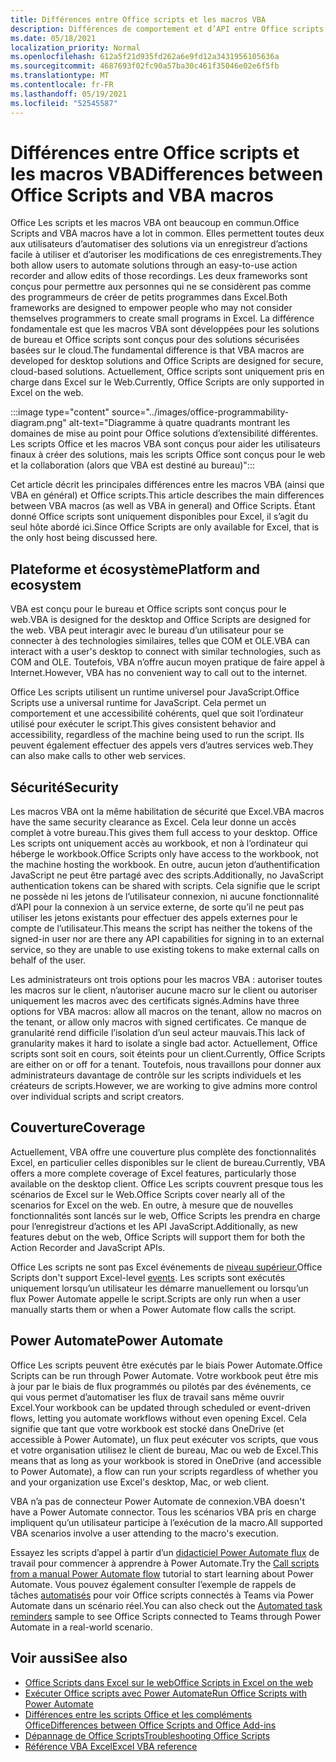 ```yaml
---
title: Différences entre Office scripts et les macros VBA
description: Différences de comportement et d’API entre Office scripts et Excel macros VBA.
ms.date: 05/18/2021
localization_priority: Normal
ms.openlocfilehash: 612a5f21d935fd262a6e9fd12a3431956105636a
ms.sourcegitcommit: 4687693f02fc90a57ba30c461f35046e02e6f5fb
ms.translationtype: MT
ms.contentlocale: fr-FR
ms.lasthandoff: 05/19/2021
ms.locfileid: "52545587"
---
```

# <a name="differences-between-office-scripts-and-vba-macros"></a><span data-ttu-id="5ff60-103">Différences entre Office scripts et les macros VBA</span><span class="sxs-lookup"><span data-stu-id="5ff60-103">Differences between Office Scripts and VBA macros</span></span>

<span data-ttu-id="5ff60-104">Office Les scripts et les macros VBA ont beaucoup en commun.</span><span class="sxs-lookup"><span data-stu-id="5ff60-104">Office Scripts and VBA macros have a lot in common.</span></span> <span data-ttu-id="5ff60-105">Elles permettent toutes deux aux utilisateurs d’automatiser des solutions via un enregistreur d’actions facile à utiliser et d’autoriser les modifications de ces enregistrements.</span><span class="sxs-lookup"><span data-stu-id="5ff60-105">They both allow users to automate solutions through an easy-to-use action recorder and allow edits of those recordings.</span></span> <span data-ttu-id="5ff60-106">Les deux frameworks sont conçus pour permettre aux personnes qui ne se considèrent pas comme des programmeurs de créer de petits programmes dans Excel.</span><span class="sxs-lookup"><span data-stu-id="5ff60-106">Both frameworks are designed to empower people who may not consider themselves programmers to create small programs in Excel.</span></span>
<span data-ttu-id="5ff60-107">La différence fondamentale est que les macros VBA sont développées pour les solutions de bureau et Office scripts sont conçus pour des solutions sécurisées basées sur le cloud.</span><span class="sxs-lookup"><span data-stu-id="5ff60-107">The fundamental difference is that VBA macros are developed for desktop solutions and Office Scripts are designed for secure, cloud-based solutions.</span></span> <span data-ttu-id="5ff60-108">Actuellement, Office scripts sont uniquement pris en charge dans Excel sur le Web.</span><span class="sxs-lookup"><span data-stu-id="5ff60-108">Currently, Office Scripts are only supported in Excel on the web.</span></span>

:::image type="content" source="../images/office-programmability-diagram.png" alt-text="Diagramme à quatre quadrants montrant les domaines de mise au point pour Office solutions d’extensibilité différentes. Les scripts Office et les macros VBA sont conçus pour aider les utilisateurs finaux à créer des solutions, mais les scripts Office sont conçus pour le web et la collaboration (alors que VBA est destiné au bureau)":::

<span data-ttu-id="5ff60-110">Cet article décrit les principales différences entre les macros VBA (ainsi que VBA en général) et Office scripts.</span><span class="sxs-lookup"><span data-stu-id="5ff60-110">This article describes the main differences between VBA macros (as well as VBA in general) and Office Scripts.</span></span> <span data-ttu-id="5ff60-111">Étant donné Office scripts sont uniquement disponibles pour Excel, il s’agit du seul hôte abordé ici.</span><span class="sxs-lookup"><span data-stu-id="5ff60-111">Since Office Scripts are only available for Excel, that is the only host being discussed here.</span></span>

## <a name="platform-and-ecosystem"></a><span data-ttu-id="5ff60-112">Plateforme et écosystème</span><span class="sxs-lookup"><span data-stu-id="5ff60-112">Platform and ecosystem</span></span>

<span data-ttu-id="5ff60-113">VBA est conçu pour le bureau et Office scripts sont conçus pour le web.</span><span class="sxs-lookup"><span data-stu-id="5ff60-113">VBA is designed for the desktop and Office Scripts are designed for the web.</span></span> <span data-ttu-id="5ff60-114">VBA peut interagir avec le bureau d’un utilisateur pour se connecter à des technologies similaires, telles que COM et OLE.</span><span class="sxs-lookup"><span data-stu-id="5ff60-114">VBA can interact with a user's desktop to connect with similar technologies, such as COM and OLE.</span></span> <span data-ttu-id="5ff60-115">Toutefois, VBA n’offre aucun moyen pratique de faire appel à Internet.</span><span class="sxs-lookup"><span data-stu-id="5ff60-115">However, VBA has no convenient way to call out to the internet.</span></span>

<span data-ttu-id="5ff60-116">Office Les scripts utilisent un runtime universel pour JavaScript.</span><span class="sxs-lookup"><span data-stu-id="5ff60-116">Office Scripts use a universal runtime for JavaScript.</span></span> <span data-ttu-id="5ff60-117">Cela permet un comportement et une accessibilité cohérents, quel que soit l’ordinateur utilisé pour exécuter le script.</span><span class="sxs-lookup"><span data-stu-id="5ff60-117">This gives consistent behavior and accessibility, regardless of the machine being used to run the script.</span></span> <span data-ttu-id="5ff60-118">Ils peuvent également effectuer des appels vers d’autres services web.</span><span class="sxs-lookup"><span data-stu-id="5ff60-118">They can also make calls to other web services.</span></span>

## <a name="security"></a><span data-ttu-id="5ff60-119">Sécurité</span><span class="sxs-lookup"><span data-stu-id="5ff60-119">Security</span></span>

<span data-ttu-id="5ff60-120">Les macros VBA ont la même habilitation de sécurité que Excel.</span><span class="sxs-lookup"><span data-stu-id="5ff60-120">VBA macros have the same security clearance as Excel.</span></span> <span data-ttu-id="5ff60-121">Cela leur donne un accès complet à votre bureau.</span><span class="sxs-lookup"><span data-stu-id="5ff60-121">This gives them full access to your desktop.</span></span> <span data-ttu-id="5ff60-122">Office Les scripts ont uniquement accès au workbook, et non à l’ordinateur qui héberge le workbook.</span><span class="sxs-lookup"><span data-stu-id="5ff60-122">Office Scripts only have access to the workbook, not the machine hosting the workbook.</span></span> <span data-ttu-id="5ff60-123">En outre, aucun jeton d’authentification JavaScript ne peut être partagé avec des scripts.</span><span class="sxs-lookup"><span data-stu-id="5ff60-123">Additionally, no JavaScript authentication tokens can be shared with scripts.</span></span> <span data-ttu-id="5ff60-124">Cela signifie que le script ne possède ni les jetons de l’utilisateur connexion, ni aucune fonctionnalité d’API pour la connexion à un service externe, de sorte qu’il ne peut pas utiliser les jetons existants pour effectuer des appels externes pour le compte de l’utilisateur.</span><span class="sxs-lookup"><span data-stu-id="5ff60-124">This means the script has neither the tokens of the signed-in user nor are there any API capabilities for signing in to an external service, so they are unable to use existing tokens to make external calls on behalf of the user.</span></span>

<span data-ttu-id="5ff60-125">Les administrateurs ont trois options pour les macros VBA : autoriser toutes les macros sur le client, n’autoriser aucune macro sur le client ou autoriser uniquement les macros avec des certificats signés.</span><span class="sxs-lookup"><span data-stu-id="5ff60-125">Admins have three options for VBA macros: allow all macros on the tenant, allow no macros on the tenant, or allow only macros with signed certificates.</span></span> <span data-ttu-id="5ff60-126">Ce manque de granularité rend difficile l’isolation d’un seul acteur mauvais.</span><span class="sxs-lookup"><span data-stu-id="5ff60-126">This lack of granularity makes it hard to isolate a single bad actor.</span></span> <span data-ttu-id="5ff60-127">Actuellement, Office scripts sont soit en cours, soit éteints pour un client.</span><span class="sxs-lookup"><span data-stu-id="5ff60-127">Currently, Office Scripts are either on or off for a tenant.</span></span> <span data-ttu-id="5ff60-128">Toutefois, nous travaillons pour donner aux administrateurs davantage de contrôle sur les scripts individuels et les créateurs de scripts.</span><span class="sxs-lookup"><span data-stu-id="5ff60-128">However, we are working to give admins more control over individual scripts and script creators.</span></span>

## <a name="coverage"></a><span data-ttu-id="5ff60-129">Couverture</span><span class="sxs-lookup"><span data-stu-id="5ff60-129">Coverage</span></span>

<span data-ttu-id="5ff60-130">Actuellement, VBA offre une couverture plus complète des fonctionnalités Excel, en particulier celles disponibles sur le client de bureau.</span><span class="sxs-lookup"><span data-stu-id="5ff60-130">Currently, VBA offers a more complete coverage of Excel features, particularly those available on the desktop client.</span></span> <span data-ttu-id="5ff60-131">Office Les scripts couvrent presque tous les scénarios de Excel sur le Web.</span><span class="sxs-lookup"><span data-stu-id="5ff60-131">Office Scripts cover nearly all of the scenarios for Excel on the web.</span></span> <span data-ttu-id="5ff60-132">En outre, à mesure que de nouvelles fonctionnalités sont lancés sur le web, Office Scripts les prendra en charge pour l’enregistreur d’actions et les API JavaScript.</span><span class="sxs-lookup"><span data-stu-id="5ff60-132">Additionally, as new features debut on the web, Office Scripts will support them for both the Action Recorder and JavaScript APIs.</span></span>

<span data-ttu-id="5ff60-133">Office Les scripts ne sont pas Excel événements de [niveau supérieur.](/office/vba/excel/concepts/events-worksheetfunctions-shapes/using-events-with-excel-objects)</span><span class="sxs-lookup"><span data-stu-id="5ff60-133">Office Scripts don't support Excel-level [events](/office/vba/excel/concepts/events-worksheetfunctions-shapes/using-events-with-excel-objects).</span></span> <span data-ttu-id="5ff60-134">Les scripts sont exécutés uniquement lorsqu’un utilisateur les démarre manuellement ou lorsqu’un flux Power Automate appelle le script.</span><span class="sxs-lookup"><span data-stu-id="5ff60-134">Scripts are only run when a user manually starts them or when a Power Automate flow calls the script.</span></span>

## <a name="power-automate"></a><span data-ttu-id="5ff60-135">Power Automate</span><span class="sxs-lookup"><span data-stu-id="5ff60-135">Power Automate</span></span>

<span data-ttu-id="5ff60-136">Office Les scripts peuvent être exécutés par le biais Power Automate.</span><span class="sxs-lookup"><span data-stu-id="5ff60-136">Office Scripts can be run through Power Automate.</span></span> <span data-ttu-id="5ff60-137">Votre workbook peut être mis à jour par le biais de flux programmés ou pilotés par des événements, ce qui vous permet d’automatiser les flux de travail sans même ouvrir Excel.</span><span class="sxs-lookup"><span data-stu-id="5ff60-137">Your workbook can be updated through scheduled or event-driven flows, letting you automate workflows without even opening Excel.</span></span> <span data-ttu-id="5ff60-138">Cela signifie que tant que votre workbook est stocké dans OneDrive (et accessible à Power Automate), un flux peut exécuter vos scripts, que vous et votre organisation utilisez le client de bureau, Mac ou web de Excel.</span><span class="sxs-lookup"><span data-stu-id="5ff60-138">This means that as long as your workbook is stored in OneDrive (and accessible to Power Automate), a flow can run your scripts regardless of whether you and your organization use Excel's desktop, Mac, or web client.</span></span>

<span data-ttu-id="5ff60-139">VBA n’a pas de connecteur Power Automate de connexion.</span><span class="sxs-lookup"><span data-stu-id="5ff60-139">VBA doesn't have a Power Automate connector.</span></span> <span data-ttu-id="5ff60-140">Tous les scénarios VBA pris en charge impliquent qu’un utilisateur participe à l’exécution de la macro.</span><span class="sxs-lookup"><span data-stu-id="5ff60-140">All supported VBA scenarios involve a user attending to the macro's execution.</span></span>

<span data-ttu-id="5ff60-141">Essayez les scripts d’appel à partir d’un [didacticiel Power Automate flux](../tutorials/excel-power-automate-manual.md) de travail pour commencer à apprendre à Power Automate.</span><span class="sxs-lookup"><span data-stu-id="5ff60-141">Try the [Call scripts from a manual Power Automate flow](../tutorials/excel-power-automate-manual.md) tutorial to start learning about Power Automate.</span></span> <span data-ttu-id="5ff60-142">Vous pouvez également consulter l’exemple de rappels de tâches [automatisés](scenarios/task-reminders.md) pour voir Office scripts connectés à Teams via Power Automate dans un scénario réel.</span><span class="sxs-lookup"><span data-stu-id="5ff60-142">You can also check out the [Automated task reminders](scenarios/task-reminders.md) sample to see Office Scripts connected to Teams through Power Automate in a real-world scenario.</span></span>

## <a name="see-also"></a><span data-ttu-id="5ff60-143">Voir aussi</span><span class="sxs-lookup"><span data-stu-id="5ff60-143">See also</span></span>

- [<span data-ttu-id="5ff60-144">Office Scripts dans Excel sur le web</span><span class="sxs-lookup"><span data-stu-id="5ff60-144">Office Scripts in Excel on the web</span></span>](../overview/excel.md)
- [<span data-ttu-id="5ff60-145">Exécuter Office scripts avec Power Automate</span><span class="sxs-lookup"><span data-stu-id="5ff60-145">Run Office Scripts with Power Automate</span></span>](../develop/power-automate-integration.md)
- [<span data-ttu-id="5ff60-146">Différences entre les scripts Office et les compléments Office</span><span class="sxs-lookup"><span data-stu-id="5ff60-146">Differences between Office Scripts and Office Add-ins</span></span>](add-ins-differences.md)
- [<span data-ttu-id="5ff60-147">Dépannage de Office Scripts</span><span class="sxs-lookup"><span data-stu-id="5ff60-147">Troubleshooting Office Scripts</span></span>](../testing/troubleshooting.md)
- [<span data-ttu-id="5ff60-148">Référence VBA Excel</span><span class="sxs-lookup"><span data-stu-id="5ff60-148">Excel VBA reference</span></span>](/office/vba/api/overview/excel)
